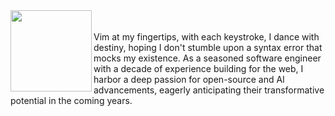 <a href="https://www.youtube.com/watch?v=dQw4w9WgXcQ&ab_channel=RickAstley">
<img align="left" src="https://user-images.githubusercontent.com/16024979/164560590-ff6597ae-1b20-409f-9930-6ce8d8155135.gif" width="130" /></a>

<br>
<br>
Vim at my fingertips, with each keystroke, I dance with destiny, hoping I don't stumble upon a syntax error that mocks my existence.
As a seasoned software engineer with a decade of experience building for the web, I harbor a deep passion for open-source and AI advancements,
eagerly anticipating their transformative potential in the coming years.

